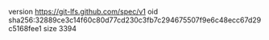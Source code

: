 version https://git-lfs.github.com/spec/v1
oid sha256:32889ce3c14f60c80d77cd230c3fb7c294675507f9e6c48ecc67d29c5168fee1
size 3394
